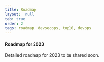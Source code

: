 ```yaml
---
title: Roadmap
layout:  null
tab: true
order: 2
tags: roadmap, devsecops, top10, devops
---
```


#### Roadmap for 2023

Detailed roadmap for 2023 to be shared soon.
